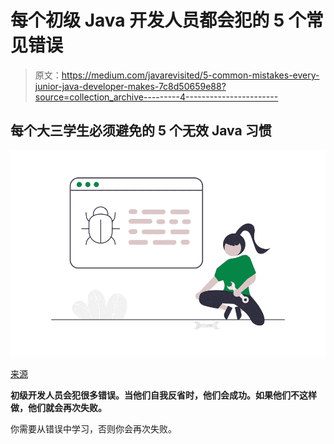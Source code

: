 # 每个初级 Java 开发人员都会犯的 5 个常见错误

> 原文：<https://medium.com/javarevisited/5-common-mistakes-every-junior-java-developer-makes-7c8d50659e88?source=collection_archive---------4----------------------->

## **每个大三学生必须避免的 5 个无效 Java 习惯**

![](img/4816c0a197ff3ca70ca903087d49b10d.png)

[来源](https://undraw.co/search)

**初级开发人员会犯很多错误。当他们自我反省时，他们会成功。如果他们不这样做，他们就会再次失败。**

你需要从错误中学习，否则你会再次失败。